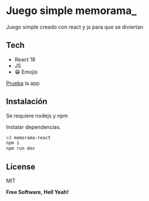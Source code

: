 # Juego simple memorama\_

Juego simple creado con react y js para que se diviertan

## Tech

- React 18
- JS
- 😁 Emojis

[Prueba] la app

## Instalación

Se requiere nodejs y npm

Instalar dependencias.

```sh
cd memorama-react
npm i
npm run dev
```

## License

MIT

**Free Software, Hell Yeah!**

[//]: # "These are reference links used in the body of this note and get stripped out when the markdown processor does its job. There is no need to format nicely because it shouldn't be seen. Thanks SO - http://stackoverflow.com/questions/4823468/store-comments-in-markdown-syntax"
[dill]: https://github.com/joemccann/dillinger
[prueba]: https://xiaoluxtl.github.io/memorama-react/
